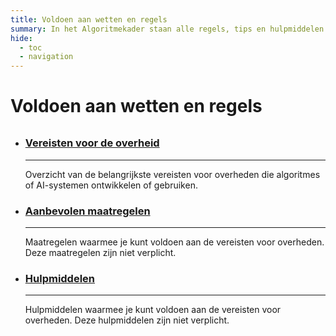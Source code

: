 ```yaml
---
title: Voldoen aan wetten en regels
summary: In het Algoritmekader staan alle regels, tips en hulpmiddelen voor verantwoord gebruik van algoritmes en AI door de overheid.
hide:
  - toc
  - navigation
---
```

# Voldoen aan wetten en regels


<div style="margin-top:32px;" class="grid cards" markdown>

-   ### [Vereisten voor de overheid](vereisten/index.md)

    ---

    Overzicht van de belangrijkste vereisten voor overheden die algoritmes of AI-systemen ontwikkelen of gebruiken.


-   ### [Aanbevolen maatregelen](maatregelen/index.md)

    ---

    Maatregelen waarmee je kunt voldoen aan de vereisten voor overheden. Deze maatregelen zijn niet verplicht.

-   ### [Hulpmiddelen](hulpmiddelen/index.md)

    ---

    Hulpmiddelen waarmee je kunt voldoen aan de vereisten voor overheden. Deze hulpmiddelen zijn niet verplicht.



</div>
